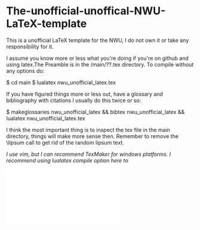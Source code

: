 # The-unofficial-unoffical-NWU-LaTeX-template

This is a unofficial LaTeX template for the NWU, I do not own it or take any responsibility for it.

I assume you know more or less what you're doing if you're on github and using latex.The Preamble is in the /main/??.tex directory. To compile without any options do: 

$ cd main 
$ lualatex nwu_unofficial_latex.tex 

If you have figured things more or less out, have a glossary and bibliography with citations I usually do this twice or so: 

$ makeglossaries nwu_unofficial_latex && bibtex nwu_unofficial_latex && lualatex nwu_unofficial_latex.tex 

I think the most important thing is to inspect the tex file in the main directory, things will make more sense then. Remember to remove the \lipsum call to get rid of the random lipsum text.

*I use vim, but I can recommend TexMaker for windows platforms. I recommend using lualatex compile option here to*

![The sacret title page](title_page.pdf)
